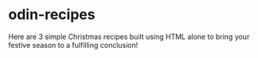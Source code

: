 # odin-recipes
Here are 3 simple Christmas recipes built using HTML alone to bring your festive season to a fulfilling conclusion!